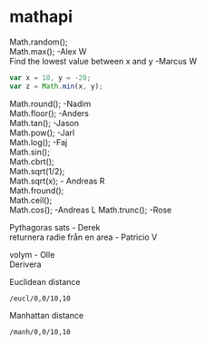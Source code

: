 # mathapi


Math.random();  
Math.max(); -Alex W  
Find the lowest value between x and y -Marcus W  
```javascript  
var x = 10, y = -20;  
var z = Math.min(x, y);  
```   
Math.round(); -Nadim  
Math.floor(); -Anders  
Math.tan();  -Jason  
Math.pow(); -Jarl  
Math.log();  -Faj  
Math.sin();  
Math.cbrt();  
Math.sqrt(1/2);  
Math.sqrt(x); - Andreas R  
Math.fround();  
Math.ceil();  
Math.cos(); -Andreas L 
Math.trunc(); -Rose


Pythagoras sats - Derek  
returnera radie från en area - Patricio V

volym - Olle  
Derivera  



Euclidean distance
```
/eucl/0,0/10,10
```

Manhattan distance
```
/manh/0,0/10,10
```
